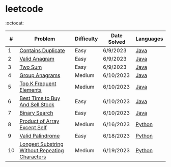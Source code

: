 # leetcode

:octocat:

| #   | Problem                                                                              | Difficulty | Date Solved | Languages                                                                                                                |
| --- | ------------------------------------------------------------------------------------ | ---------- | ----------- |--------------------------------------------------------------------------------------------------------------------------|
| 1   | [Contains Duplicate](https://leetcode.com/problems/contains-duplicate/)              | Easy       | 6/9/2023    | [Java](https://github.com/maxdemaio/leetcode/blob/main/java-problems/src/main/java/array/ContainsDuplicate.java)         |
| 2   | [Valid Anagram](https://leetcode.com/problems/valid-anagram/)                        | Easy       | 6/9/2023    | [Java](https://github.com/maxdemaio/leetcode/blob/main/java-problems/src/main/java/string/ValidAnagram.java)             |
| 3   | [Two Sum](https://leetcode.com/problems/two-sum/)                                    | Easy       | 6/9/2023    | [Java](https://github.com/maxdemaio/leetcode/blob/main/java-problems/src/main/java/array/TwoSum.java)                    |
| 4   | [Group Anagrams](https://leetcode.com/problems/group-anagrams/)                      | Medium     | 6/10/2023   | [Java](https://github.com/maxdemaio/leetcode/blob/main/java-problems/src/main/java/array/GroupAnagrams.java)             |
| 5   | [Top K Frequent Elements](https://leetcode.com/problems/top-k-frequent-elements/)    | Medium     | 6/10/2023   | [Java](https://github.com/maxdemaio/leetcode/blob/main/java-problems/src/main/java/array/TopKFrequentElements.java)      |
| 6   | [Best Time to Buy And Sell Stock](https://leetcode.com/problems/best-time-to-buy-and-sell-stock/) | Easy       | 6/10/2023   | [Java](https://github.com/maxdemaio/leetcode/blob/main/java-problems/src/main/java/array/BestTimeToBuyAndSellStock.java) |
| 7   | [Binary Search](https://leetcode.com/problems/binary-search/)                        | Easy       | 6/10/2023   | [Java](https://github.com/maxdemaio/leetcode/blob/main/java-problems/src/main/java/searchSort/BinarySearch.java)         |
| 8   | [Product of Array Except Self](https://leetcode.com/problems/product-of-array-except-self/) | Medium     | 6/16/2023   | [Python](https://github.com/maxdemaio/leetcode/blob/main/python-problems/arrays/productnotself.py)                       |
| 9 | [Valid Palindrome](https://leetcode.com/problems/valid-palindrome) | Easy | 6/18/2023 | [Python](https://github.com/maxdemaio/leetcode/blob/main/python-problems/twopointers/validpalindrome.py)                 |
| 10 | [Longest Substring Without Repeating Characters](https://leetcode.com/problems/longest-substring-without-repeating-characters/) | Medium | 6/19/2023 | [Python](https://github.com/maxdemaio/leetcode/blob/main/python-problems/slidingwindow/longestsubstringwithoutrepchars.py)               |
